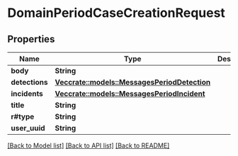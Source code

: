 # DomainPeriodCaseCreationRequest

## Properties

Name | Type | Description | Notes
------------ | ------------- | ------------- | -------------
**body** | **String** |  |
**detections** | [**Vec<crate::models::MessagesPeriodDetection>**](messages.Detection.md) |  |
**incidents** | [**Vec<crate::models::MessagesPeriodIncident>**](messages.Incident.md) |  |
**title** | **String** |  |
**r#type** | **String** |  |
**user_uuid** | **String** |  |

[[Back to Model list]](./README.md#documentation-for-models) [[Back to API list]](./README.md#documentation-for-api-endpoints) [[Back to README]](../README.md)
